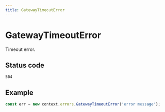 ```yaml
---
title: GatewayTimeoutError
---
```


# GatewayTimeoutError

<SinceBadge version="1.0.0" />

Timeout error.

## Status code

`504`

## Example

```js
const err = new context.errors.GatewayTimeoutError('error message');
```
